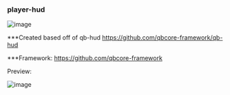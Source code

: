 ### player-hud
   
   ![image](https://github.com/Summaw/player-hud/assets/98126132/e8c5e82e-7944-4b09-bbd3-17042aac0db6)


***Created based off of qb-hud https://github.com/qbcore-framework/qb-hud

***Framework: https://github.com/qbcore-framework


Preview:

![image](https://github.com/Summaw/player-hud/assets/98126132/5ae05d5b-e3b7-450d-a868-ede1c4f6fdf1)
